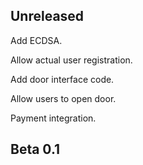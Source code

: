 ## Unreleased 

Add ECDSA.

Allow actual user registration.

Add door interface code.

Allow users to open door.

Payment integration.

## Beta 0.1
